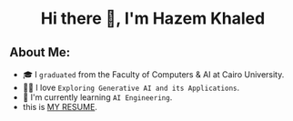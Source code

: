 <!-- My Name -->
<h1 align="center">Hi there 👋, I'm Hazem Khaled</h1>


## About Me:

- 🎓 I `graduated` from the Faculty of Computers & AI at Cairo University.
- 👨‍💻 I love `Exploring Generative AI and its Applications`.
- 🔭 I'm currently learning `AI Engineering`.
- this is <a href="https://drive.google.com/file/d/1vlNSCwerIGg98m5-XnqfjkZ-v53WndBL/view?usp=drive_link">MY RESUME<a>.
  <br>
